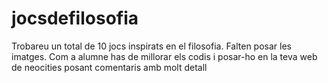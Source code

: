 # jocsdefilosofia
Trobareu un total de 10 jocs inspirats en el filosofia. Falten posar les imatges.
Com a alumne has de millorar els codis i posar-ho en la teva web de neocities posant comentaris amb molt detall
